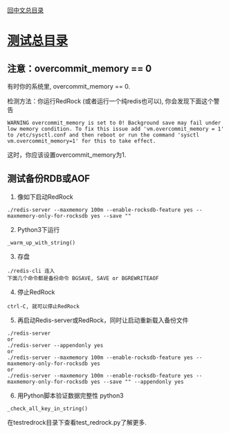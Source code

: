 [回中文总目录](menu_cn.md) 

# [测试总目录](test_cn.md)

## 注意：overcommit_memory == 0

有时你的系统里, overcommit_memory == 0.

检测方法：你运行RedRock (或者运行一个纯redis也可以), 你会发现下面这个警告
```
WARNING overcommit_memory is set to 0! Background save may fail under low memory condition. To fix this issue add 'vm.overcommit_memory = 1' to /etc/sysctl.conf and then reboot or run the command 'sysctl vm.overcommit_memory=1' for this to take effect.
```
这时，你应该设置overcommit_memory为1.

## 测试备份RDB或AOF

1. 像如下启动RedRock
```
./redis-server --maxmemory 100m --enable-rocksdb-feature yes --maxmemory-only-for-rocksdb yes --save ""
```
2. Python3下运行
```
_warm_up_with_string()
```
3. 存盘
```
./redis-cli 连入
下面几个命令都是备份命令 BGSAVE, SAVE or BGREWRITEAOF
```
4. 停止RedRock
```
ctrl-C, 就可以停止RedRock
```
5. 再启动Redis-server或RedRock，同时让启动重新载入备份文件
```
./redis-server
or
./redis-server --appendonly yes
or
./redis-server --maxmemory 100m --enable-rocksdb-feature yes --maxmemory-only-for-rocksdb yes
or
./redis-server --maxmemory 100m --enable-rocksdb-feature yes --maxmemory-only-for-rocksdb yes --save "" --appendonly yes
```
6. 用Python脚本验证数据完整性
python3 
```
_check_all_key_in_string()
```

在testredrock目录下查看test_redrock.py了解更多.